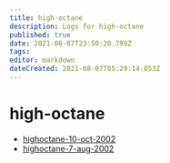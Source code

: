 ```yaml
---
title: high-octane
description: Logs for high-octane
published: true
date: 2021-08-07T23:50:20.799Z
tags: 
editor: markdown
dateCreated: 2021-08-07T05:29:14.053Z
---
```


# high-octane

* [highoctane-10-oct-2002](highoctane-10-oct-2002)
* [highoctane-7-aug-2002](highoctane-7-aug-2002)
